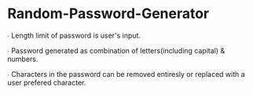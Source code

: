 # Random-Password-Generator
 ∙ Length limit of password is user's input.
 
 ∙ Password generated as combination of letters(including capital) & numbers.
 
 ∙ Characters in the password can be removed entiresly or replaced with a user prefered character.
